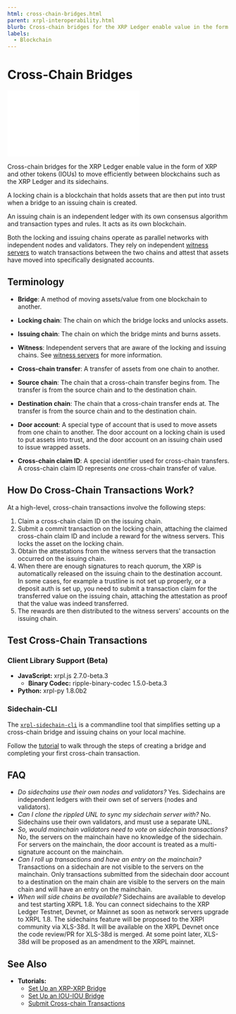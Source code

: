 ```yaml
---
html: cross-chain-bridges.html
parent: xrpl-interoperability.html
blurb: Cross-chain bridges for the XRP Ledger enable value in the form of XRP and other tokens (IOUs) to move efficiently between blockchains.
labels:
  - Blockchain
---
```

# Cross-Chain Bridges

<embed src="/snippets/_xchain-bridges-disclaimer.md" />

Cross-chain bridges for the XRP Ledger enable value in the form of XRP and other tokens (IOUs) to move efficiently between blockchains such as the XRP Ledger and its sidechains.

A locking chain is a blockchain that holds assets that are then put into trust when a bridge to an issuing chain is created.

An issuing chain is an independent ledger with its own consensus algorithm and transaction types and rules. It acts as its own blockchain.

Both the locking and issuing chains operate as parallel networks with independent nodes and validators. They rely on independent [witness servers](witness-server.md) to watch transactions between the two chains and attest that assets have moved into specifically designated accounts.


## Terminology

- **Bridge**: A method of moving assets/value from one blockchain to another.

- **Locking chain**: The chain on which the bridge locks and unlocks assets.

- **Issuing chain**: The chain on which the bridge mints and burns assets.

- **Witness**: Independent servers that are aware of the locking and issuing chains. See [witness servers](witness-server.md) for more information.

- **Cross-chain transfer**: A transfer of assets from one chain to another.

- **Source chain**: The chain that a cross-chain transfer begins from. The transfer is from the source chain and to the destination chain.

- **Destination chain**: The chain that a cross-chain transfer ends at. The transfer is from the source chain and to the destination chain.

- **Door account**: A special type of account that is used to move assets from one chain to another. The door account on a locking chain is used to put assets into trust, and the door account on an issuing chain used to issue wrapped assets. 

- **Cross-chain claim ID**: A special identifier used for cross-chain transfers. A cross-chain claim ID represents *one* cross-chain transfer of value.


## How Do Cross-Chain Transactions Work?
 
At a high-level, cross-chain transactions involve the following steps: 

1. Claim a cross-chain claim ID on the issuing chain.
2. Submit a commit transaction on the locking chain, attaching the claimed cross-chain claim ID and include a reward for the witness servers. This locks the asset on the locking chain.
3. Obtain the attestations from the witness servers that the transaction occurred on the issuing chain.
4. When there are enough signatures to reach quorum, the XRP is automatically released on the issuing chain to the destination account. In some cases, for example a trustline is not set up properly, or a deposit auth is set up, you need to submit a transaction claim for the transferred value on the issuing chain, attaching the attestation as proof that the value was indeed transferred.
5. The rewards are then distributed to the witness servers' accounts on the issuing chain.


## Test Cross-Chain Transactions


### Client Library Support (Beta)

- **JavaScript:** xrpl.js 2.7.0-beta.3
  - **Binary Codec:** ripple-binary-codec 1.5.0-beta.3
- **Python:** xrpl-py 1.8.0b2


### Sidechain-CLI

The [`xrpl-sidechain-cli`](https://github.com/XRPLF/sidechain-cli) is a commandline tool that simplifies setting up a cross-chain bridge and issuing chains on your local machine.

Follow the [tutorial](https://github.com/XRPLF/sidechain-cli/blob/main/scripts/tutorial.sh) to walk through the steps of creating a bridge and completing your first cross-chain transaction.


## FAQ

- _Do sidechains use their own nodes and validators?_ Yes. Sidechains are independent ledgers with their own set of servers (nodes and validators).
- _Can I clone the rippled UNL to sync my sidechain server with?_ No. Sidechains use their own validators, and must use a separate UNL.
- _So, would mainchain validators need to vote on sidechain transactions?_ No, the servers on the mainchain have no knowledge of the sidechain. For servers on the mainchain, the door account is treated as a multi-signature account on the mainchain.
- _Can I roll up transactions and have an entry on the mainchain?_ Transactions on a sidechain are not visible to the servers on the mainchain. Only transactions submitted from the sidechain door account to a destination on the main chain are visible to the servers on the main chain and will have an entry on the mainchain. 
- _When will side chains be available?_ Sidechains are available to develop and test starting XRPL 1.8. You can connect sidechains to the XRP Ledger Testnet, Devnet, or Mainnet as soon as network servers upgrade to XRPL 1.8.
The sidechains feature will be proposed to the XRPl community via XLS-38d. It will be available on the XRPL Devnet once the code review/PR for XLS-38d is merged. At some point later, XLS-38d will be proposed as an amendment to the XRPL mainnet. 


## See Also

- **Tutorials:**
  - [Set Up an XRP-XRP Bridge](tutorials/set-up-xrp-xrp-bridge.md)
  - [Set Up an IOU-IOU Bridge](tutorials/set-up-iou-iou-bridge.md)
  - [Submit Cross-chain Transactions](tutorials/submit-cross-chain-transaction.md)
